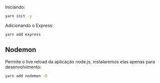 Iniciando:

```bash
yarn init -y
```

Adicionando o Express:
```bash
yarn add express
```

## Nodemon

Permite o live reload da aplicação node.js, instalaremos elas apenas para desenvolvimento:

```bash
yarn add nodemon -D
```
